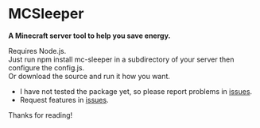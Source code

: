 # MCSleeper

**A Minecraft server tool to help you save energy.**

Requires Node.js.\
Just run npm install mc-sleeper in a subdirectory of your server then configure the config.js.\
Or download the source and run it how you want.

- I have not tested the package yet, so please report problems in [issues](https://github.com/auralius-dev/MCSleeper/issues).
- Request features in [issues](https://github.com/auralius-dev/MCSleeper/issues).

Thanks for reading!